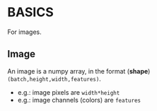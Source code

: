 # BASICS

For images.  

## Image

An image is a numpy array, in the format (**shape**) `(batch,height,width,features)`.  
*	e.g.: image pixels are `width*height`
*	e.g.: image channels (colors) are `features`
